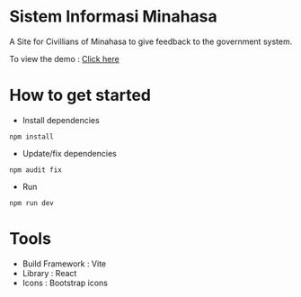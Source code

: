 # Sistem Informasi Minahasa
A Site for Civillians of Minahasa to give feedback to the government system.

To view the demo : [Click here](https://si-minahasautara.netlify.app)

# How to get started

- Install dependencies
```
npm install
```
- Update/fix dependencies
```
npm audit fix
```
- Run
```
npm run dev 
```

# Tools
- Build Framework : Vite
- Library : React
- Icons : Bootstrap icons
